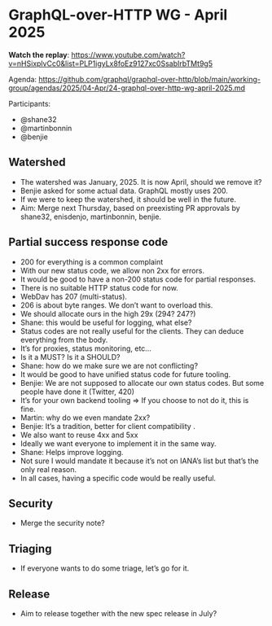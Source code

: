 # GraphQL-over-HTTP WG - April 2025

**Watch the replay**:
https://www.youtube.com/watch?v=nHSixplvCc0&list=PLP1igyLx8foEz9127xc0SsabIrbTMt9g5

Agenda:
https://github.com/graphql/graphql-over-http/blob/main/working-group/agendas/2025/04-Apr/24-graphql-over-http-wg-april-2025.md

Participants:

- @shane32
- @martinbonnin
- @benjie

## Watershed

- The watershed was January, 2025. It is now April, should we remove it?
- Benjie asked for some actual data. GraphQL mostly uses 200.
- If we were to keep the watershed, it should be well in the future.
- Aim: Merge next Thursday, based on preexisting PR approvals by shane32,
  enisdenjo, martinbonnin, benjie.

## Partial success response code

- 200 for everything is a common complaint
- With our new status code, we allow non 2xx for errors.
- It would be good to have a non-200 status code for partial responses.
- There is no suitable HTTP status code for now.
- WebDav has 207 (multi-status).
- 206 is about byte ranges. We don’t want to overload this.
- We should allocate ours in the high 29x (294? 247?)
- Shane: this would be useful for logging, what else?
- Status codes are not really useful for the clients. They can deduce everything
  from the body.
- It’s for proxies, status monitoring, etc…
- Is it a MUST? Is it a SHOULD?
- Shane: how do we make sure we are not conflicting?
- It would be good to have unified status code for future tooling.
- Benjie: We are not supposed to allocate our own status codes. But some people
  have done it (Twitter, 420)
- It’s for your own backend tooling => If you choose to not do it, this is fine.
- Martin: why do we even mandate 2xx?
- Benjie: It’s a tradition, better for client compatibility .
- We also want to reuse 4xx and 5xx
- Ideally we want everyone to implement it in the same way.
- Shane: Helps improve logging.
- Not sure I would mandate it because it’s not on IANA’s list but that’s the
  only real reason.
- In all cases, having a specific code would be really useful.

## Security

- Merge the security note?

## Triaging

- If everyone wants to do some triage, let’s go for it.

## Release

- Aim to release together with the new spec release in July?
